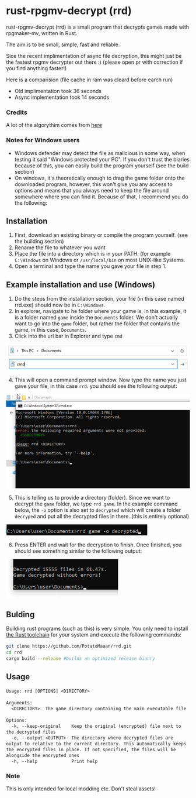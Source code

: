 # rust-rpgmv-decrypt (rrd)
rust-rpgmv-decrypt (rrd) is a small program that decrypts games made with rpgmaker-mv, written in Rust.

The aim is to be small, simple, fast and reliable.

Sice the recent implimentation of async file decryption, this might just be the fastest rpgmv decrypter out there :) (please open pr with correction if you find anything faster!)

Here is a comparision (file cache in ram was cleard before earch run)
- Old implimentation took 36 seconds
- Async implementation took 14 seconds


### Credits
A lot of the algorythim comes from [here](https://bitbucket.org/SilicaAndPina/rpgmv-decryptor/src/master/)

### Notes for Windows users
- Windows defender may detect the file as malicious in some way, when testing it said "Windows protected your PC". If you don't trust the biaries because of this, you can easily build the program yourself (see the build section)
- On windows, it's theoretically enough to drag the game folder onto the downloaded program, however, this won't give you any access to options and means that you always need to keep the file around somewhere where you can find it. Because of that, I recommend you do the following:

## Installation

1. First, download an existing binary or compile the program yourself. (see the building section)
2. Rename the file to whatever you want
3. Place the file into a directory which is in your PATH. (for example `C:\Windows` on Windows or `/usr/local/bin` on most UNIX-like Systems.
4. Open a terminal and type the name you gave your file in step 1.

## Example installation and use (Windows)
1. Do the steps from the installation section, your file (in this case named rrd.exe) should now be in `C:\Windows`.
2. In explorer, navigate to he folder where your game is, in this example, it is a folder named `game` inside the `Documents` folder. We don't actually want to go into the `game` folder, but rather the folder that contains the game, in this case, `Documents`.
3. Click into the url bar in Explorer and type `cmd`

![drt](/tutorial-images/example-url.png)
![dgdf](/tutorial-images/example-launch-cmd.png)

4. This will open a command prompt window. Now type the name you just gave your file, in this case `rrd`. you should see the following output:

![dgdf](/tutorial-images/example-command-1.png)

5. This is telling us to provide a directory (folder). Since we want to decrypt the `game` folder, we type `rrd game`. In the example command below, the `-o` option is also set to `decrypted` which will create a folder `decryped` and put all the decrypted files in there. (this is entirely optional)

![dgdf](/tutorial-images/example-command-2.png)

6. Press ENTER and wait for the decryption to finish. Once finished, you should see something similar to the following output:

![dgdf](/tutorial-images/example-finished.png)

## Bulding
Building rust programs (such as this) is very simple. You only need to install [the Rust toolchain](https://rustup.rs/) for your system and execute the following commands:
```sh
git clone https://github.com/PotatoMaaan/rrd.git
cd rrd
cargo build --release #builds an optimized release bianry
```

## Usage
```
Usage: rrd [OPTIONS] <DIRECTORY>

Arguments:
  <DIRECTORY>  The game directory containing the main executable file

Options:
  -k, --keep-original    Keep the original (encrypted) file next to the decrypted files
  -o, --output <OUTPUT>  The directory where decrypted files are output to relative to the current directory. This automatically keeps the encrypted files in place. If not specified, the files will be alongside the encrypted ones
  -h, --help             Print help
```
### Note
This is only intended for local modding etc. Don't steal assets!
